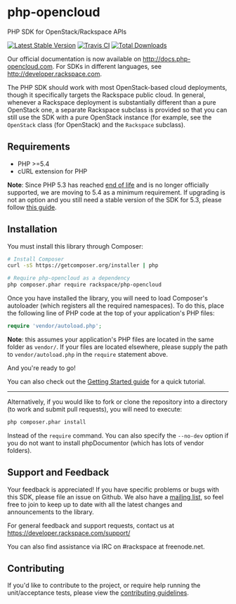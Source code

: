 **php-opencloud**
=============
PHP SDK for OpenStack/Rackspace APIs

[![Latest Stable Version](https://poser.pugx.org/rackspace/php-opencloud/v/stable.png)](https://packagist.org/packages/rackspace/php-opencloud) [![Travis CI](https://secure.travis-ci.org/rackspace/php-opencloud.png)](https://travis-ci.org/rackspace/php-opencloud) [![Total Downloads](https://poser.pugx.org/rackspace/php-opencloud/downloads.png)](https://packagist.org/packages/rackspace/php-opencloud)

Our official documentation is now available on http://docs.php-opencloud.com. For SDKs in different languages, see http://developer.rackspace.com.

The PHP SDK should work with most OpenStack-based cloud deployments,
though it specifically targets the Rackspace public cloud. In
general, whenever a Rackspace deployment is substantially different
than a pure OpenStack one, a separate Rackspace subclass is provided
so that you can still use the SDK with a pure OpenStack instance
(for example, see the `OpenStack` class (for OpenStack) and the
`Rackspace` subclass).

Requirements
------------
* PHP >=5.4
* cURL extension for PHP

**Note**: Since PHP 5.3 has reached [end of life](http://php.net/eol.php) and is no longer officially supported, we are moving to 5.4 as a minimum requirement. If upgrading is not an option and you still need a stable version of the SDK for 5.3, please follow [this guide](http://docs.php-opencloud.com/en/latest/using-php-5.3.html).

Installation
------------
You must install this library through Composer:

```bash
# Install Composer
curl -sS https://getcomposer.org/installer | php

# Require php-opencloud as a dependency
php composer.phar require rackspace/php-opencloud
```

Once you have installed the library, you will need to load Composer's autoloader (which registers all the required
namespaces). To do this, place the following line of PHP code at the top of your application's PHP files:

```php
require 'vendor/autoload.php';
```

**Note**: this assumes your application's PHP files are located in the same folder as `vendor/`. If your files are located
elsewhere, please supply the path to `vendor/autoload.php` in the `require` statement above.

And you're ready to go!

You can also check out the [Getting Started guide](docs/getting-started.md) for a quick tutorial.

- - -

Alternatively, if you would like to fork or clone the repository into a directory (to work and submit pull requests),
you will need to execute:

```bash
php composer.phar install
```

Instead of the `require` command. You can also specify the `--no-dev` option if you do not want to install phpDocumentor
(which has lots of vendor folders).

Support and Feedback
--------------------
Your feedback is appreciated! If you have specific problems or bugs with this SDK, please file an issue on Github. We
also have a [mailing list](https://groups.google.com/forum/#!forum/php-opencloud), so feel free to join to keep up to
date with all the latest changes and announcements to the library.

For general feedback and support requests, contact us at https://developer.rackspace.com/support/

You can also find assistance via IRC on #rackspace at freenode.net.

Contributing
------------
If you'd like to contribute to the project, or require help running the unit/acceptance tests, please view the
[contributing guidelines](https://github.com/rackspace/php-opencloud/blob/master/CONTRIBUTING.md).
